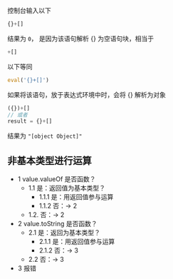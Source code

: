控制台输入以下
```javascript
{}+[]
```
结果为 `0`， 是因为该语句解析 {} 为空语句块，相当于
```javascript
+[]
```
以下等同
```javascript
eval('{}+[]')
```

如果将该语句，放于表达式环境中时，会将 {} 解析为对象
```javascript
({})+[]
// 或者
result = {}+[]
```
结果为 `"[object Object]"`


## 非基本类型进行运算
* 1 value.valueOf 是否函数？
  * 1.1 是：返回值为基本类型？
    * 1.1.1 是：用返回值参与运算
    * 1.1.2 否：-> 2
  * 1.2. 否：-> 2
* 2 value.toString 是否函数？
  * 2.1 是：返回为基本类型？
    * 2.1.1 是：用返回值参与运算
    * 2.1.2 否：-> 3
  * 2.2 否：-> 3
* 3 报错
